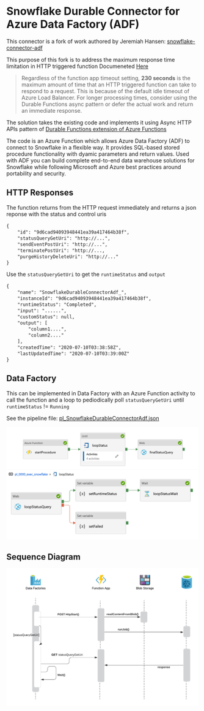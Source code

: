 # Snowflake Durable Connector for Azure Data Factory (ADF)
This connector is a fork of work authored by Jeremiah Hansen: [snowflake-connector-adf](https://github.com/jeremiahhansen/snowflake-connector-adf)


This purpose of this fork is to address the maximum response time limitation in HTTP triggered function Documeneted [Here](https://docs.microsoft.com/en-us/azure/azure-functions/functions-scale)

> Regardless of the function app timeout setting, **230 seconds** is the maximum amount of time that an HTTP triggered function can take to respond to a request. This is because of the default idle timeout of Azure Load Balancer. For longer processing times, consider using the Durable Functions async pattern or defer the actual work and return an immediate response.

The solution takes the existing code and implements it using Async HTTP APIs pattern of
[Durable Functions extension of Azure Functions](https://docs.microsoft.com/en-us/azure/azure-functions/durable/durable-functions-overview?tabs=csharp)

The code is an Azure Function which allows Azure Data Factory (ADF) to connect to Snowflake in a flexible way. It provides SQL-based stored procedure functionality with dyamic parameters and return values. Used with ADF you can build complete end-to-end data warehouse solutions for Snowflake while following Microsoft and Azure best practices around portability and security.

## HTTP Responses

The function returns from the HTTP request immediately and returns a json reponse with the status and control uris
```
{
    "id": "9d6cad94093948441ea39a417464b38f",
    "statusQueryGetUri": "http://...",
    "sendEventPostUri": "http://...",
    "terminatePostUri": "http://...,
    "purgeHistoryDeleteUri": "http://..."
}
```

Use the `statusQueryGetUri` to get the `runtimeStatus` and `output`
```
{
    "name": "SnowflakeDurableConnectorAdf_",
    "instanceId": "9d6cad94093948441ea39a417464b38f",
    "runtimeStatus": "Completed",
    "input": "......",
    "customStatus": null,
    "output": [
        "column1....",
        "column2...."
    ],
    "createdTime": "2020-07-10T03:38:58Z",
    "lastUpdatedTime": "2020-07-10T03:39:00Z"
}
```

## Data Factory 

This can be implemented in Data Factory with an Azure Function activity to call the function and a loop to pediodically poll `statusQueryGetUri` until `runtimeStatus` != `Running`

See the pipeline file: [pl_SnowflakeDurableConnectorAdf.json](AzureDataFactory/pipeline/pl_SnowflakeDurableConnectorAdf.json)

![Data Factory Pipeline](Docs/adf1.png?raw=true "Data Factory Pipeline")
![Data Factory Loop](Docs/adf2.png?raw=true "Data Factory Loop")

## Sequence Diagram
![Data Factory Loop](Docs/SnowflakeSequence.png?raw=true "Data Factory Loop")